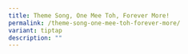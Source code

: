 ```yaml
---
title: Theme Song, One Mee Toh, Forever More!
permalink: /theme-song-one-mee-toh-forever-more/
variant: tiptap
description: ""
---
```

